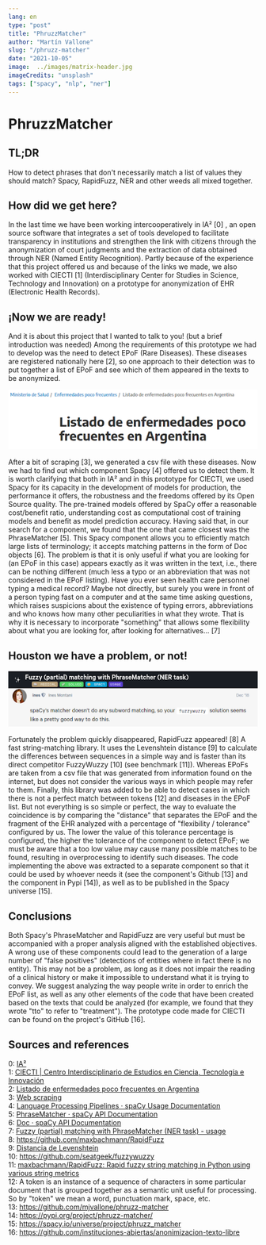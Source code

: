 ```yaml
---
lang: en
type: "post"
title: "PhruzzMatcher"
author: "Martín Vallone"
slug: "/phruzz-matcher"
date: "2021-10-05"
image:  ../images/matrix-header.jpg
imageCredits: "unsplash"
tags: ["spacy", "nlp", "ner"]
---
```


 
# PhruzzMatcher

## TL;DR
How to detect phrases that don't necessarily match a list of values they should match? Spacy, RapidFuzz, NER and other weeds all mixed together.


## How did we get here?
In the last time we have been working intercooperatively in IA² [0] , an open source software that integrates a set of tools developed to facilitate transparency in institutions and strengthen the link with citizens through the anonymization of court judgments and the extraction of data obtained through NER (Named Entity Recognition).
Partly because of the experience that this project offered us and because of the links we made, we also worked with CIECTI [1] (Interdisciplinary Center for Studies in Science, Technology and Innovation) on a prototype for anonymization of EHR (Electronic Health Records).

## ¡Now we are ready!
And it is about this project that I wanted to talk to you! (but a brief introduction was needed)
Among the requirements of this prototype we had to develop was the need to detect EPoF (Rare Diseases). These diseases are registered nationally here [2], so one approach to their detection was to put together a list of EPoF and see which of them appeared in the texts to be anonymized.

![epofs](../images/phruzz-matcher-01.png)

After a bit of scraping [3], we generated a csv file with these diseases. Now we had to find out which component Spacy [4] offered us to detect them. 
It is worth clarifying that both in IA² and in this prototype for CIECTI, we used Spacy for its capacity in the development of models for production, the performance it offers, the robustness and the freedoms offered by its Open Source quality.
The pre-trained models offered by SpaCy offer a reasonable cost/benefit ratio, understanding cost as computational cost of training models and benefit as model prediction accuracy.
Having said that, in our search for a component, we found that the one that came closest was the PhraseMatcher [5]. This Spacy component allows you to efficiently match large lists of terminology; it accepts matching patterns in the form of Doc objects [6]. 
The problem is that it is only useful if what you are looking for (an EPoF in this case) appears exactly as it was written in the text, i.e., there can be nothing different (much less a typo or an abbreviation that was not considered in the EPoF listing). 
Have you ever seen health care personnel typing a medical record? Maybe not directly, but surely you were in front of a person typing fast on a computer and at the same time asking questions, which raises suspicions about the existence of typing errors, abbreviations and who knows how many other peculiarities in what they wrote.
That is why it is necessary to incorporate "something" that allows some flexibility about what you are looking for, after looking for alternatives... [7] 

## Houston we have a problem, or not!

![issue-spacy](../images/phruzz-matcher-02.png)

Fortunately the problem quickly disappeared, RapidFuzz appeared! [8] A fast string-matching library. It uses the Levenshtein distance [9] to calculate the differences between sequences in a simple way and is faster than its direct competitor FuzzyWuzzy [10] (see benchmark [11]).
Whereas EPoFs are taken from a csv file that was generated from information found on the internet, but does not consider the various ways in which people may refer to them.
Finally, this library was added to be able to detect cases in which there is not a perfect match between tokens [12] and diseases in the EPoF list.
But not everything is so simple or perfect, the way to evaluate the coincidence is by comparing the "distance" that separates the EPoF and the fragment of the EHR analyzed with a percentage of "flexibility / tolerance" configured by us.
The lower the value of this tolerance percentage is configured, the higher the tolerance of the component to detect EPoF; we must be aware that a too low value may cause many possible matches to be found, resulting in overprocessing to identify such diseases.
The code implementing the above was extracted to a separate component so that it could be used by whoever needs it (see the component's Github [13] and the component in Pypi [14]), as well as to be published in the Spacy universe [15].

 
## Conclusions
Both Spacy's PhraseMatcher and RapidFuzz are very useful but must be accompanied with a proper analysis aligned with the established objectives. A wrong use of these components could lead to the generation of a large number of "false positives" (detections of entities where in fact there is no entity). 
This may not be a problem, as long as it does not impair the reading of a clinical history or make it impossible to understand what it is trying to convey.
We suggest analyzing the way people write in order to enrich the EPoF list, as well as any other elements of the code that have been created based on the texts that could be analyzed (for example, we found that they wrote "tto" to refer to "treatment").
The prototype code made for CIECTI can be found on the project's GitHub [16].



## Sources and references
0: [IA²](https://www.ia2.coop/)<br/>
1: [CIECTI | Centro Interdisciplinario de Estudios en Ciencia, Tecnología e Innovación](http://www.ciecti.org.ar/)<br/>
2: [Listado de enfermedades poco frecuentes en Argentina](https://www.argentina.gob.ar/salud/pocofrecuentes/listado)<br/>
3: [Web scraping](https://es.wikipedia.org/wiki/Web_scraping)<br/>
4: [Language Processing Pipelines · spaCy Usage Documentation](https://spacy.io/usage/processing-pipelines)<br/>
5: [PhraseMatcher · spaCy API Documentation](https://spacy.io/api/phrasematcher)<br/>
6: [Doc · spaCy API Documentation](https://spacy.io/api/doc)<br/>
7: [Fuzzy (partial) matching with PhraseMatcher (NER task) - usage](https://support.prodi.gy/t/fuzzy-partial-matching-with-phrasematcher-ner-task/1084/8)<br/>
8: https://github.com/maxbachmann/RapidFuzz<br/>
9: [Distancia de Levenshtein](https://es.wikipedia.org/wiki/Distancia_de_Levenshtein)<br/>
10: https://github.com/seatgeek/fuzzywuzzy<br/>
11: [maxbachmann/RapidFuzz: Rapid fuzzy string matching in Python using various string metrics](https://github.com/maxbachmann/RapidFuzz#benchmark)<br/>
12: A token is an instance of a sequence of characters in some particular document that is grouped together as a semantic unit useful for processing. So by "token" we mean a word, punctuation mark, space, etc.<br/>
13: https://github.com/mjvallone/phruzz-matcher<br/>
14: https://pypi.org/project/phruzz-matcher/<br/>
15: https://spacy.io/universe/project/phruzz_matcher<br/>
16: https://github.com/instituciones-abiertas/anonimizacion-texto-libre<br/>

